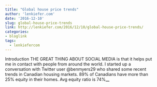 ```yaml
---
title: "Global house price trends"
author: 'lenkiefer.com'
date: '2016-12-10'
slug: global-house-price-trends
link: http://lenkiefer.com/2016/12/10/global-house-price-trends/
categories:
- bloglink
tags:
  - lenkiefercom
---
```


IntroductionTHE GREAT THING ABOUT SOCIAL MEDIA is that it helps put me in contact with people from around the world. I started up a conversation with Twitter user @benmyers29 who shared some recent trends in Canadian housing markets. 89% of Canadians have more than 25% equity in their homes. Avg equity ratio is 74%[... <i class="fas fa-external-link-alt"></i>](http://lenkiefer.com/2016/12/10/global-house-price-trends/)

